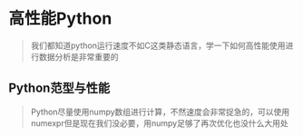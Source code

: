 # 高性能Python

> ​	我们都知道python运行速度不如C这类静态语言，学一下如何高性能使用进行数据分析是非常重要的

## Python范型与性能

> ​	Python尽量使用numpy数组进行计算，不然速度会非常捉急的，可以使用numexpr但是现在我们没必要，用numpy足够了再次优化也没什么大用处